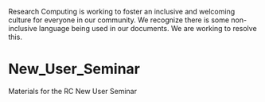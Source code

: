 Research Computing is working to foster an inclusive and welcoming culture for everyone in our community. We recognize there is some non-inclusive language being used in our documents. We are working to resolve this.

# New_User_Seminar
Materials for the RC New User Seminar
